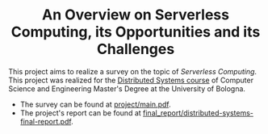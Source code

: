 <h1 align="center">An Overview on Serverless Computing, its Opportunities and its Challenges</h1>

This project aims to realize a survey on the topic of _Serverless Computing_. This project was realized for the [Distributed Systems course]("https://www.unibo.it/en/study/phd-professional-masters-specialisation-schools-and-other-programmes/course-unit-catalogue/course-unit/2024/493397") of Computer Science and Engineering Master's Degree at the University of Bologna.

- The survey can be found at [project/main.pdf](https://github.com/nicolo-mn/serverless/blob/main/project/main.pdf).
- The project's report can be found at [final_report/distributed-systems-final-report.pdf](https://github.com/nicolo-mn/serverless/blob/main/final_report/distributed-systems-final-report.pdf).
